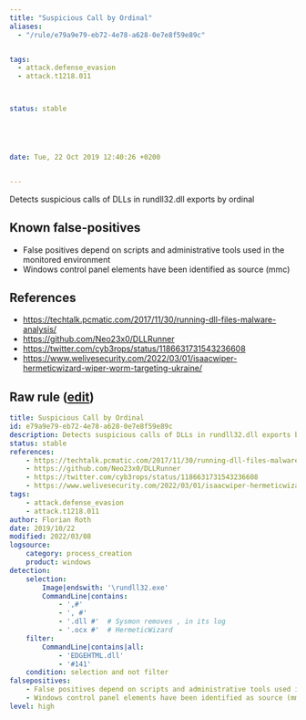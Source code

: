 ```yaml
---
title: "Suspicious Call by Ordinal"
aliases:
  - "/rule/e79a9e79-eb72-4e78-a628-0e7e8f59e89c"


tags:
  - attack.defense_evasion
  - attack.t1218.011



status: stable





date: Tue, 22 Oct 2019 12:40:26 +0200


---
```


Detects suspicious calls of DLLs in rundll32.dll exports by ordinal

<!--more-->


## Known false-positives

* False positives depend on scripts and administrative tools used in the monitored environment
* Windows control panel elements have been identified as source (mmc)



## References

* https://techtalk.pcmatic.com/2017/11/30/running-dll-files-malware-analysis/
* https://github.com/Neo23x0/DLLRunner
* https://twitter.com/cyb3rops/status/1186631731543236608
* https://www.welivesecurity.com/2022/03/01/isaacwiper-hermeticwizard-wiper-worm-targeting-ukraine/


## Raw rule ([edit](https://github.com/SigmaHQ/sigma/edit/master/rules/windows/process_creation/proc_creation_win_susp_rundll32_by_ordinal.yml))
```yaml
title: Suspicious Call by Ordinal
id: e79a9e79-eb72-4e78-a628-0e7e8f59e89c
description: Detects suspicious calls of DLLs in rundll32.dll exports by ordinal
status: stable
references:
    - https://techtalk.pcmatic.com/2017/11/30/running-dll-files-malware-analysis/
    - https://github.com/Neo23x0/DLLRunner
    - https://twitter.com/cyb3rops/status/1186631731543236608
    - https://www.welivesecurity.com/2022/03/01/isaacwiper-hermeticwizard-wiper-worm-targeting-ukraine/
tags:
    - attack.defense_evasion
    - attack.t1218.011
author: Florian Roth
date: 2019/10/22
modified: 2022/03/08
logsource:
    category: process_creation
    product: windows
detection:
    selection:
        Image|endswith: '\rundll32.exe'
        CommandLine|contains:
            - ',#'
            - ', #'
            - '.dll #'  # Sysmon removes , in its log
            - '.ocx #'  # HermeticWizard
    filter:
        CommandLine|contains|all:
            - 'EDGEHTML.dll'
            - '#141'
    condition: selection and not filter
falsepositives:
    - False positives depend on scripts and administrative tools used in the monitored environment
    - Windows control panel elements have been identified as source (mmc)
level: high

```
